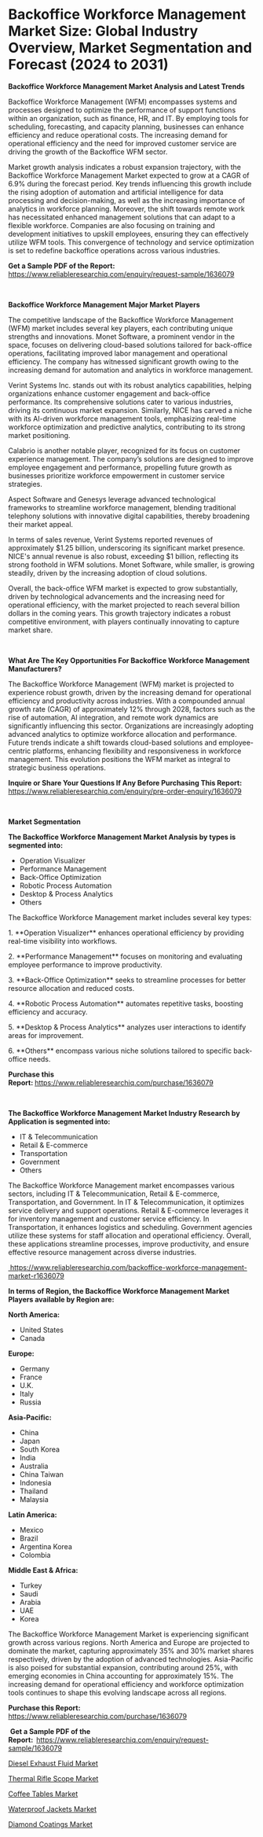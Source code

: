<p><h1>Backoffice Workforce Management Market Size: Global Industry Overview, Market Segmentation and Forecast (2024 to 2031)</h1></p><p><strong>Backoffice Workforce Management Market Analysis and Latest Trends</strong></p>
<p><p>Backoffice Workforce Management (WFM) encompasses systems and processes designed to optimize the performance of support functions within an organization, such as finance, HR, and IT. By employing tools for scheduling, forecasting, and capacity planning, businesses can enhance efficiency and reduce operational costs. The increasing demand for operational efficiency and the need for improved customer service are driving the growth of the Backoffice WFM sector.</p><p>Market growth analysis indicates a robust expansion trajectory, with the Backoffice Workforce Management Market expected to grow at a CAGR of 6.9% during the forecast period. Key trends influencing this growth include the rising adoption of automation and artificial intelligence for data processing and decision-making, as well as the increasing importance of analytics in workforce planning. Moreover, the shift towards remote work has necessitated enhanced management solutions that can adapt to a flexible workforce. Companies are also focusing on training and development initiatives to upskill employees, ensuring they can effectively utilize WFM tools. This convergence of technology and service optimization is set to redefine backoffice operations across various industries.</p></p>
<p><strong>Get a Sample PDF of the Report:&nbsp;</strong> <a href="https://www.reliableresearchiq.com/enquiry/request-sample/1636079">https://www.reliableresearchiq.com/enquiry/request-sample/1636079</a></p>
<p>&nbsp;</p>
<p><strong>Backoffice Workforce Management Major Market Players</strong></p>
<p><p>The competitive landscape of the Backoffice Workforce Management (WFM) market includes several key players, each contributing unique strengths and innovations. Monet Software, a prominent vendor in the space, focuses on delivering cloud-based solutions tailored for back-office operations, facilitating improved labor management and operational efficiency. The company has witnessed significant growth owing to the increasing demand for automation and analytics in workforce management.</p><p>Verint Systems Inc. stands out with its robust analytics capabilities, helping organizations enhance customer engagement and back-office performance. Its comprehensive solutions cater to various industries, driving its continuous market expansion. Similarly, NICE has carved a niche with its AI-driven workforce management tools, emphasizing real-time workforce optimization and predictive analytics, contributing to its strong market positioning.</p><p>Calabrio is another notable player, recognized for its focus on customer experience management. The company’s solutions are designed to improve employee engagement and performance, propelling future growth as businesses prioritize workforce empowerment in customer service strategies.</p><p>Aspect Software and Genesys leverage advanced technological frameworks to streamline workforce management, blending traditional telephony solutions with innovative digital capabilities, thereby broadening their market appeal.</p><p>In terms of sales revenue, Verint Systems reported revenues of approximately $1.25 billion, underscoring its significant market presence. NICE's annual revenue is also robust, exceeding $1 billion, reflecting its strong foothold in WFM solutions. Monet Software, while smaller, is growing steadily, driven by the increasing adoption of cloud solutions.</p><p>Overall, the back-office WFM market is expected to grow substantially, driven by technological advancements and the increasing need for operational efficiency, with the market projected to reach several billion dollars in the coming years. This growth trajectory indicates a robust competitive environment, with players continually innovating to capture market share.</p></p>
<p>&nbsp;</p>
<p><strong>What Are The Key Opportunities For Backoffice Workforce Management Manufacturers?</strong></p>
<p><p>The Backoffice Workforce Management (WFM) market is projected to experience robust growth, driven by the increasing demand for operational efficiency and productivity across industries. With a compounded annual growth rate (CAGR) of approximately 12% through 2028, factors such as the rise of automation, AI integration, and remote work dynamics are significantly influencing this sector. Organizations are increasingly adopting advanced analytics to optimize workforce allocation and performance. Future trends indicate a shift towards cloud-based solutions and employee-centric platforms, enhancing flexibility and responsiveness in workforce management. This evolution positions the WFM market as integral to strategic business operations.</p></p>
<p><strong>Inquire or Share Your Questions If Any Before Purchasing This Report:</strong> <a href="https://www.reliableresearchiq.com/enquiry/pre-order-enquiry/1636079">https://www.reliableresearchiq.com/enquiry/pre-order-enquiry/1636079</a></p>
<p>&nbsp;</p>
<p><strong>Market Segmentation</strong></p>
<p><strong>The Backoffice Workforce Management Market Analysis by types is segmented into:</strong></p>
<p><ul><li>Operation Visualizer</li><li>Performance Management</li><li>Back-Office Optimization</li><li>Robotic Process Automation</li><li>Desktop & Process Analytics</li><li>Others</li></ul></p>
<p><p>The Backoffice Workforce Management market includes several key types: </p><p>1. **Operation Visualizer** enhances operational efficiency by providing real-time visibility into workflows.</p><p>2. **Performance Management** focuses on monitoring and evaluating employee performance to improve productivity.</p><p>3. **Back-Office Optimization** seeks to streamline processes for better resource allocation and reduced costs.</p><p>4. **Robotic Process Automation** automates repetitive tasks, boosting efficiency and accuracy.</p><p>5. **Desktop & Process Analytics** analyzes user interactions to identify areas for improvement.</p><p>6. **Others** encompass various niche solutions tailored to specific back-office needs.</p></p>
<p><strong>Purchase this Report:&nbsp;</strong><a href="https://www.reliableresearchiq.com/purchase/1636079">https://www.reliableresearchiq.com/purchase/1636079</a></p>
<p>&nbsp;</p>
<p><strong>The Backoffice Workforce Management Market Industry Research by Application is segmented into:</strong></p>
<p><ul><li>IT & Telecommunication</li><li>Retail & E-commerce</li><li>Transportation</li><li>Government</li><li>Others</li></ul></p>
<p><p>The Backoffice Workforce Management market encompasses various sectors, including IT & Telecommunication, Retail & E-commerce, Transportation, and Government. In IT & Telecommunication, it optimizes service delivery and support operations. Retail & E-commerce leverages it for inventory management and customer service efficiency. In Transportation, it enhances logistics and scheduling. Government agencies utilize these systems for staff allocation and operational efficiency. Overall, these applications streamline processes, improve productivity, and ensure effective resource management across diverse industries.</p></p>
<p><a href="https://www.reliableresearchiq.com/backoffice-workforce-management-market-r1636079">&nbsp;https://www.reliableresearchiq.com/backoffice-workforce-management-market-r1636079</a></p>
<p><strong>In terms of Region, the Backoffice Workforce Management Market Players available by Region are:</strong></p>
<p>
    <p> <strong> North America: </strong>
        <ul>
            <li>United States</li>
            <li>Canada</li>
        </ul>
        </p> 
    <p> <strong> Europe: </strong>
        <ul>
            <li>Germany</li>
            <li>France</li>
            <li>U.K.</li>
            <li>Italy</li>
            <li>Russia</li>
        </ul>
        </p> 
    <p> <strong> Asia-Pacific: </strong>
        <ul>
            <li>China</li>
            <li>Japan</li>
            <li>South Korea</li>
            <li>India</li>
            <li>Australia</li>
            <li>China Taiwan</li>
            <li>Indonesia</li>
            <li>Thailand</li>
            <li>Malaysia</li>
        </ul>
        </p> 
    <p> <strong> Latin America: </strong>
        <ul>
            <li>Mexico</li>
            <li>Brazil</li>
            <li>Argentina Korea</li>
            <li>Colombia</li>
        </ul>
        </p> 
    <p> <strong> Middle East & Africa: </strong>
        <ul>
            <li>Turkey</li>
            <li>Saudi</li>
            <li>Arabia</li>
            <li>UAE</li>
            <li>Korea</li>
        </ul>
    </p>
    </p>
<p><p>The Backoffice Workforce Management Market is experiencing significant growth across various regions. North America and Europe are projected to dominate the market, capturing approximately 35% and 30% market shares respectively, driven by the adoption of advanced technologies. Asia-Pacific is also poised for substantial expansion, contributing around 25%, with emerging economies in China accounting for approximately 15%. The increasing demand for operational efficiency and workforce optimization tools continues to shape this evolving landscape across all regions.</p></p>
<p><strong>Purchase this Report: </strong><a href="https://www.reliableresearchiq.com/purchase/1636079">https://www.reliableresearchiq.com/purchase/1636079</a></p>
<p>&nbsp;<strong>Get a Sample PDF of the Report:&nbsp;&nbsp;</strong><a href="https://www.reliableresearchiq.com/enquiry/request-sample/1636079">https://www.reliableresearchiq.com/enquiry/request-sample/1636079</a></p>
<p><strong></strong></p>
<p><p><a href="https://www.linkedin.com/pulse/diesel-exhaust-fluid-market-size-share-analysis-growth-trends-uoj8c?trackingId=2gMeoAJxRJGhelbhbxDDQg%3D%3D">Diesel Exhaust Fluid Market</a></p><p><a href="https://medium.com/@lionelmohr1/global-thermal-rifle-scope-industry-research-report-competitive-landscape-market-size-regional-7913236e3416?postPublishedType=repub">Thermal Rifle Scope Market</a></p><p><a href="https://issuu.com/reportprime-2/docs/coffee-tables-market-size-2030.pptx_c650f4a505b837">Coffee Tables Market</a></p><p><a href="https://issuu.com/reportprime-2/docs/waterproof-jackets-market-size-2030_ec556b219cfeb7">Waterproof Jackets Market</a></p><p><a href="https://www.linkedin.com/pulse/what-emerging-market-trends-diamond-coatings-detailed-overview-8lvvc?trackingId=HSEEpjxvRaapGbsOn8MUXQ%3D%3D">Diamond Coatings Market</a></p></p>